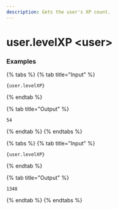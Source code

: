 ```yaml
---
description: Gets the user's XP count.
---
```


# user.levelXP \<user\>

### Examples

{% tabs %}
{% tab title="Input" %}

```text
{user.levelXP}
```

{% endtab %}

{% tab title="Output" %}

```text
54
```

{% endtab %}
{% endtabs %}

{% tabs %}
{% tab title="Input" %}

```text
{user.levelXP}
```

{% endtab %}

{% tab title="Output" %}

```text
1348
```

{% endtab %}
{% endtabs %}
